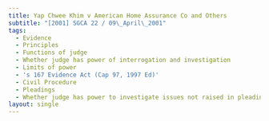```yaml
---
title: Yap Chwee Khim v American Home Assurance Co and Others
subtitle: "[2001] SGCA 22 / 09\_April\_2001"
tags:
  - Evidence
  - Principles
  - Functions of judge
  - Whether judge has power of interrogation and investigation
  - Limits of power
  - 's 167 Evidence Act (Cap 97, 1997 Ed)'
  - Civil Procedure
  - Pleadings
  - Whether judge has power to investigate issues not raised in pleadings
layout: single
---
```


